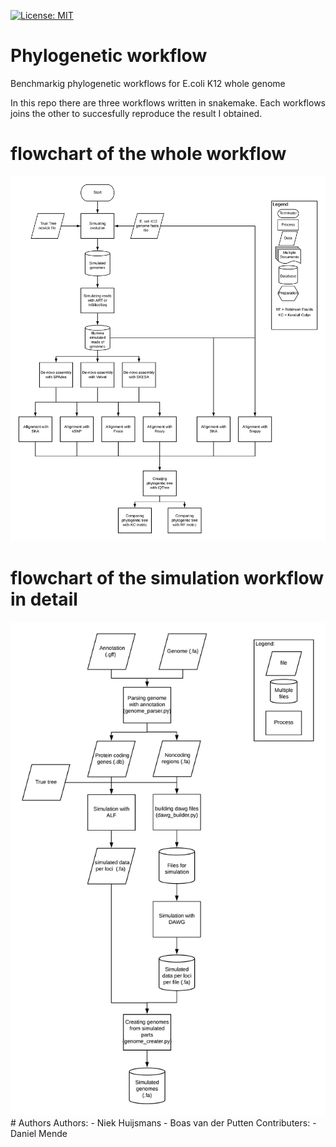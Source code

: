 [![License: MIT](https://img.shields.io/badge/License-MIT-yellow.svg)](https://opensource.org/licenses/MIT)
# Phylogenetic workflow
Benchmarkig phylogenetic workflows for E.coli K12 whole genome

In this repo there are three workflows written in snakemake. Each workflows joins the other to succesfully reproduce the result I obtained. 
# flowchart of the whole workflow
<img src="./phylogenies.png">

# flowchart of the simulation workflow in detail
<img src="./Simulator.png">
# Authors
Authors:
- Niek Huijsmans
- Boas van der Putten
Contributers:
- Daniel Mende

